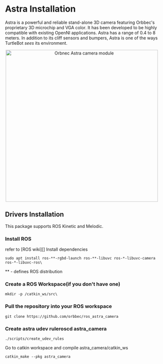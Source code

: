 # Astra Installation

Astra is a powerful and reliable stand-alone 3D camera featuring Orbbec's proprietary 3D microchip and VGA color. It has been developed to be highly compatible with existing OpenNI applications. Astra has a range of 0.4 to 8 meters. In addition to its cliff sensors and bumpers, Astra is one of the ways TurtleBot _sees_ its environment.

<p align="center">
  <img width="500" src="https://user-images.githubusercontent.com/44544565/205486652-a231efbc-cf9e-468b-9248-e0d3b9ddf388.jpeg" title="Orbnec Astra camera module"</p>

## Drivers Installation

This package supports ROS Kinetic and Melodic.

### Install ROS
refer to [ROS wiki][]
Install dependencies

```
sudo apt install ros-**-rgbd-launch ros-**-libuvc ros-*-libuvc-camera ros-*-libuvc-ros\
```
** - defines ROS distribution

### Create a ROS Workspace(if you don't have one)
```
mkdir -p /catkin_ws/src\
```
### Pull the repository into your ROS workspace
```
git clone https://github.com/orbbec/ros_astra_camera
```
### Create astra udev ruleroscd astra_camera
```
./scripts/create_udev_rules
```
Go to catkin workspace and compile astra_camera/catkin_ws
```
catkin_make --pkg astra_camera
```
